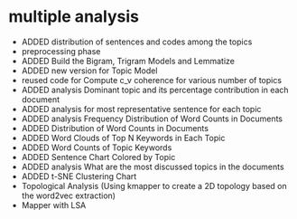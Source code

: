 # multiple analysis
- ADDED distribution of sentences and codes among the topics
- preprocessing phase
- ADDED Build the Bigram, Trigram Models and Lemmatize
- ADDED new version for Topic Model
- reused code for Compute c_v coherence for various number of topics
- ADDED analysis Dominant topic and its percentage contribution in each document
- ADDED analysis for most representative sentence for each topic
- ADDED analysis Frequency Distribution of Word Counts in Documents
- ADDED Distribution of Word Counts in Documents
- ADDED Word Clouds of Top N Keywords in Each Topic
- ADDED Word Counts of Topic Keywords
- ADDED Sentence Chart Colored by Topic
- ADDED analysis What are the most discussed topics in the documents
- ADDED t-SNE Clustering Chart
- Topological Analysis (Using kmapper to create a 2D topology based on the word2vec extraction)
- Mapper with LSA

